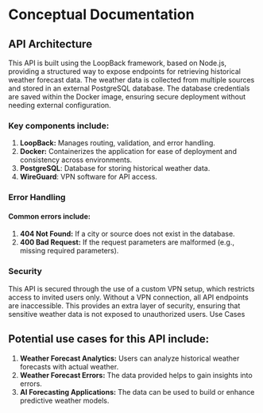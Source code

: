 # Conceptual Documentation

## API Architecture

This API is built using the LoopBack framework, based on Node.js, providing a structured way to expose endpoints for retrieving historical weather forecast data. The weather data is collected from multiple sources and stored in an external PostgreSQL database. The database credentials are saved within the Docker image, ensuring secure deployment without needing external configuration.

### Key components include:

1. **LoopBack:** Manages routing, validation, and error handling.
2. **Docker:** Containerizes the application for ease of deployment and consistency across environments.
3. **PostgreSQL**: Database for storing historical weather data.
4. **WireGuard**: VPN software for API access.

### Error Handling

#### Common errors include:

1. **404 Not Found:** If a city or source does not exist in the database.
2. **400 Bad Request:** If the request parameters are malformed (e.g., missing required parameters).

### Security

This API is secured through the use of a custom VPN setup, which restricts access to invited users only. Without a VPN connection, all API endpoints are inaccessible. This provides an extra layer of security, ensuring that sensitive weather data is not exposed to unauthorized users.
Use Cases

## Potential use cases for this API include:

1. **Weather Forecast Analytics:** Users can analyze historical weather forecasts with actual weather.
2. **Weather Forecast Errors:**  The data provided helps to gain insights into errors. 
3. **AI Forecasting Applications:**  The data can be used to build or enhance predictive weather models.
